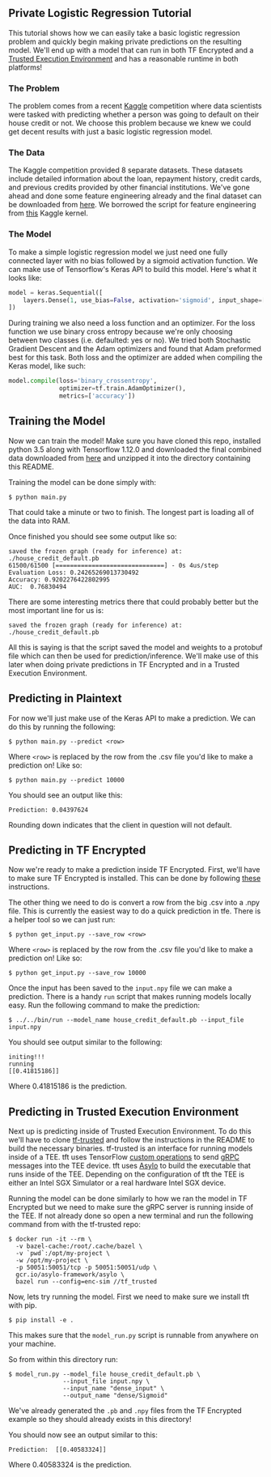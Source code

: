 ## Private Logistic Regression Tutorial

This tutorial shows how we can easily take a basic logistic regression problem and quickly begin making private predictions on the resulting model. We'll end up with a model that can run in both TF Encrypted and a [Trusted Execution Environment](https://en.wikipedia.org/wiki/Trusted_execution_environment) and has a reasonable runtime in both platforms!

### The Problem

The problem comes from a recent [Kaggle](https://www.kaggle.com/c/home-credit-default-risk) competition where data scientists were tasked with predicting whether a person was going to default on their house credit or not. We choose this problem because we knew we could get decent results with just a basic logistic regression model.

### The Data

The Kaggle competition provided 8 separate datasets. These datasets include detailed information about the loan, repayment history, credit cards, and previous credits provided by other financial institutions. We've gone ahead and done some feature engineering already and the final dataset can be downloaded from [here](https://storage.googleapis.com/tfe-examples-data/final_data.zip). We borrowed the script for feature engineering from [this](https://www.kaggle.com/ogrellier/lighgbm-with-selected-features) Kaggle kernel.

### The Model

To make a simple logistic regression model we just need one fully connected layer with no bias followed by a sigmoid activation function. We can make use of Tensorflow's Keras API to build this model. Here's what it looks like:

```python
model = keras.Sequential([
    layers.Dense(1, use_bias=False, activation='sigmoid', input_shape=[input_shape]),
])
```

During training we also need a loss function and an optimizer. For the loss function we use binary cross entropy because we're only choosing between two classes (i.e. defaulted: yes or no). We tried both Stochastic Gradient Descent and the Adam optimizers and found that Adam preformed best for this task. Both loss and the optimizer are added when compiling the Keras model, like such:

```python
model.compile(loss='binary_crossentropy',
              optimizer=tf.train.AdamOptimizer(),
              metrics=['accuracy'])
```

## Training the Model

Now we can train the model! Make sure you have cloned this repo, installed python 3.5 along with Tensorflow 1.12.0 and downloaded the final combined data downloaded from [here](https://storage.googleapis.com/tfe-examples-data/final_data.zip) and unzipped it into the directory containing this README.

Training the model can be done simply with:

```
$ python main.py
```

That could take a minute or two to finish. The longest part is loading all of the data into RAM.

Once finished you should see some output like so:

```
saved the frozen graph (ready for inference) at:  ./house_credit_default.pb
61500/61500 [==============================] - 0s 4us/step
Evaluation Loss: 0.24265269013730492
Accuracy: 0.9202276422802995
AUC:  0.76830494
```

There are some interesting metrics there that could probably better but the most important line for us is:

```
saved the frozen graph (ready for inference) at:  ./house_credit_default.pb
```

All this is saying is that the script saved the model and weights to a protobuf file which can then be used for prediction/inference. We'll make use of this later when doing private predictions in TF Encrypted and in a Trusted Execution Environment.

## Predicting in Plaintext

For now we'll just make use of the Keras API to make a prediction. We can do this by running the following:

```
$ python main.py --predict <row>
```

Where `<row>` is replaced by the row from the .csv file you'd like to make a prediction on! Like so:

```
$ python main.py --predict 10000
```

You should see an output like this:

```
Prediction: 0.04397624
```

Rounding down indicates that the client in question will not default.

## Predicting in TF Encrypted

Now we're ready to make a prediction inside TF Encrypted. First, we'll have to make sure TF Encrypted is installed. This can be done by following [these](../../docs/INSTALL.md) instructions.

The other thing we need to do is convert a row from the big .csv into a .npy file. This is currently the easiest way to do a quick prediction in tfe. There is a helper tool so we can just run:

```
$ python get_input.py --save_row <row>
```

Where `<row>` is replaced by the row from the .csv file you'd like to make a prediction on! Like so:

```
$ python get_input.py --save_row 10000
```

Once the input has been saved to the `input.npy` file we can make a prediction. There is a handy `run` script that makes running models locally easy. Run the following command to make the prediction:

```
$ ../../bin/run --model_name house_credit_default.pb --input_file input.npy
```

You should see output similar to the following:

```
initing!!!
running
[[0.41815186]]
```

Where 0.41815186 is the prediction.

## Predicting in Trusted Execution Environment

Next up is predicting inside of Trusted Execution Environment. To do this we'll have to clone [tf-trusted](https://github.com/dropoutlabs/tf-trusted) and follow the instructions in the README to build the necessary binaries. tf-trusted is an interface for running models inside of a TEE. tft uses TensorFlow [custom operations](https://www.tensorflow.org/guide/extend/op) to send [gRPC](https://grpc.io/) messages into the TEE device. tft uses [Asylo](https://asylo.dev/) to build the executable that runs inside of the TEE. Depending on the configuration of tft the TEE is either an Intel SGX Simulator or a real hardware Intel SGX device.

Running the model can be done similarly to how we ran the model in TF Encrypted but we need to make sure the gRPC server is running inside of the TEE. If not already done so open a new terminal and run the following command from with the tf-trusted repo:

```
$ docker run -it --rm \
  -v bazel-cache:/root/.cache/bazel \
  -v `pwd`:/opt/my-project \
  -w /opt/my-project \
  -p 50051:50051/tcp -p 50051:50051/udp \
  gcr.io/asylo-framework/asylo \
  bazel run --config=enc-sim //tf_trusted
```

Now, lets try running the model. First we need to make sure we install tft with pip.

```
$ pip install -e .
```

This makes sure that the `model_run.py` script is runnable from anywhere on your machine.

So from within this directory run:

```
$ model_run.py --model_file house_credit_default.pb \
               --input_file input.npy \
               --input_name "dense_input" \
               --output_name "dense/Sigmoid"
```

We've already generated the `.pb` and `.npy` files from the TF Encrypted example so they should already exists in this directory!

You should now see an output similar to this:

```
Prediction:  [[0.40583324]]
```

Where 0.40583324 is the prediction.
